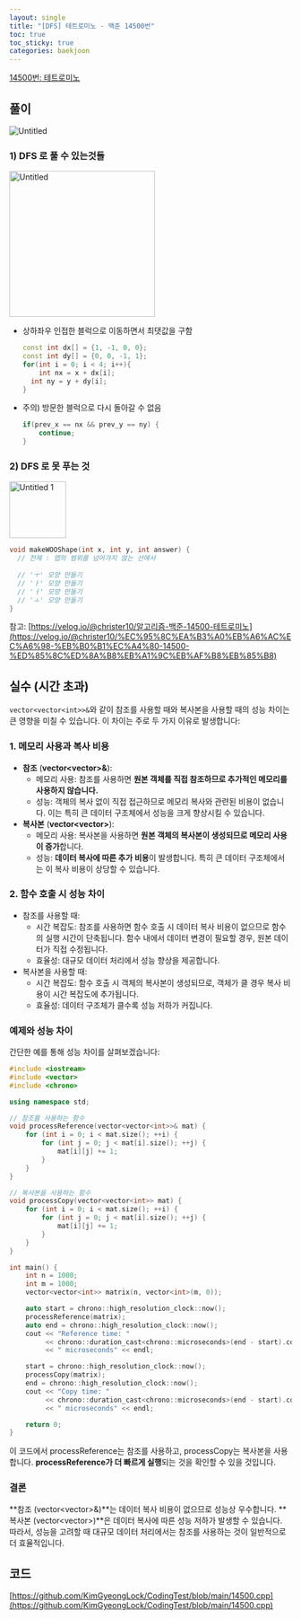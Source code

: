 ```yaml
---
layout: single
title: "[DFS] 테트로미노 - 백준 14500번"
toc: true
toc_sticky: true
categories: baekjoon
---
```



[14500번: 테트로미노](https://www.acmicpc.net/problem/14500)

## 풀이

![Untitled](https://github.com/user-attachments/assets/3eed405d-87d7-423f-b7a2-d005ef1a76e4)

### 1) DFS 로 풀 수 있는것들

<img width="260" alt="Untitled" src="https://github.com/user-attachments/assets/b4163a30-b449-40c7-a4b0-99fee9d81856">

- 상하좌우 인접한 블럭으로 이동하면서 최댓값을 구함
    
    ```cpp
    const int dx[] = {1, -1, 0, 0};
    const int dy[] = {0, 0, -1, 1};
    for(int i = 0; i < 4; i++){
    	int nx = x + dx[i];
      int ny = y + dy[i];
    }
    ```
    
- 주의) 방문한 블럭으로 다시 돌아갈 수 없음
    
    ```cpp
    if(prev_x == nx && prev_y == ny) {
        continue;
    }
    ```
    

### 2) DFS 로 못 푸는 것

<img width="101" alt="Untitled 1" src="https://github.com/user-attachments/assets/3ee8f59d-5425-4427-9182-999c9ea6aa17">

```cpp
void makeWOOShape(int x, int y, int answer) {
  // 전제 : 맵의 범위를 넘어가지 않는 선에서
    
  // 'ㅜ' 모양 만들기
  // 'ㅏ' 모양 만들기
  // 'ㅓ' 모양 만들기
  // 'ㅗ' 모양 만들기
}
```

참고: [https://velog.io/@christer10/알고리즘-백준-14500-테트로미노](https://velog.io/@christer10/%EC%95%8C%EA%B3%A0%EB%A6%AC%EC%A6%98-%EB%B0%B1%EC%A4%80-14500-%ED%85%8C%ED%8A%B8%EB%A1%9C%EB%AF%B8%EB%85%B8)

## 실수 (시간 초과)
`vector<vector<int>>&`와 같이 참조를 사용할 때와 복사본을 사용할 때의 성능 차이는 큰 영향을 미칠 수 있습니다. 이 차이는 주로 두 가지 이유로 발생합니다:

### 1. 메모리 사용과 복사 비용
* **참조** (**vector<vector<int>>&**):
    * 메모리 사용: 참조를 사용하면 **원본 객체를 직접 참조하므로 추가적인 메모리를 사용하지 않습니다.**
    * 성능: 객체의 복사 없이 직접 접근하므로 메모리 복사와 관련된 비용이 없습니다. 이는 특히 큰 데이터 구조체에서 성능을 크게 향상시킬 수 있습니다.
* **복사본** (**vector<vector<int>>**):
    * 메모리 사용: 복사본을 사용하면 **원본 객체의 복사본이 생성되므로 메모리 사용이 증가**합니다.
    * 성능: **데이터 복사에 따른 추가 비용**이 발생합니다. 특히 큰 데이터 구조체에서는 이 복사 비용이 상당할 수 있습니다.
### 2. 함수 호출 시 성능 차이
* 참조를 사용할 때:
    * 시간 복잡도: 참조를 사용하면 함수 호출 시 데이터 복사 비용이 없으므로 함수의 실행 시간이 단축됩니다. 함수 내에서 데이터 변경이 필요할 경우, 원본 데이터가 직접 수정됩니다.
    * 효율성: 대규모 데이터 처리에서 성능 향상을 제공합니다.
* 복사본을 사용할 때:
    * 시간 복잡도: 함수 호출 시 객체의 복사본이 생성되므로, 객체가 클 경우 복사 비용이 시간 복잡도에 추가됩니다.
    * 효율성: 데이터 구조체가 클수록 성능 저하가 커집니다.
### 예제와 성능 차이
간단한 예를 통해 성능 차이를 살펴보겠습니다:

```cpp
#include <iostream>
#include <vector>
#include <chrono>

using namespace std;

// 참조를 사용하는 함수
void processReference(vector<vector<int>>& mat) {
    for (int i = 0; i < mat.size(); ++i) {
        for (int j = 0; j < mat[i].size(); ++j) {
            mat[i][j] += 1;
        }
    }
}

// 복사본을 사용하는 함수
void processCopy(vector<vector<int>> mat) {
    for (int i = 0; i < mat.size(); ++i) {
        for (int j = 0; j < mat[i].size(); ++j) {
            mat[i][j] += 1;
        }
    }
}

int main() {
    int n = 1000;
    int m = 1000;
    vector<vector<int>> matrix(n, vector<int>(m, 0));

    auto start = chrono::high_resolution_clock::now();
    processReference(matrix);
    auto end = chrono::high_resolution_clock::now();
    cout << "Reference time: " 
         << chrono::duration_cast<chrono::microseconds>(end - start).count()
         << " microseconds" << endl;

    start = chrono::high_resolution_clock::now();
    processCopy(matrix);
    end = chrono::high_resolution_clock::now();
    cout << "Copy time: " 
         << chrono::duration_cast<chrono::microseconds>(end - start).count()
         << " microseconds" << endl;

    return 0;
}
```
이 코드에서 processReference는 참조를 사용하고, processCopy는 복사본을 사용합니다. **processReference가 더 빠르게 실행**되는 것을 확인할 수 있을 것입니다.

### 결론
**참조 (vector<vector<int>>&)**는 데이터 복사 비용이 없으므로 성능상 우수합니다.
**복사본 (vector<vector<int>>)**은 데이터 복사에 따른 성능 저하가 발생할 수 있습니다.
따라서, 성능을 고려할 때 대규모 데이터 처리에서는 참조를 사용하는 것이 일반적으로 더 효율적입니다.
## 코드

[https://github.com/KimGyeongLock/CodingTest/blob/main/14500.cpp](https://github.com/KimGyeongLock/CodingTest/blob/main/14500.cpp)
